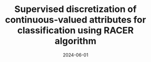 ---
title: "Supervised discretization of continuous-valued attributes for classification using RACER algorithm"
collection: publications
category: manuscripts
permalink: /publication/2024-06-01-paper-title-number-1
date: 2024-06-01
venue: 'Expert Systems with Applications'
paperurl: 'https://doi.org/10.1038/s41598-024-78304-7'
citation: '<b>Elaheh Toulabinejad</b>, Mohammad Mirsafaei, Alireza Basiri. (2024). &quot;Supervised discretization of continuous-valued attributes for classification using RACER algorithm.&quot; <i>Expert Systems with Applications</i>.'
---